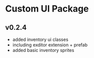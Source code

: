 # Custom UI Package

## v0.2.4

- added inventory ui classes
- including exditor extension + prefab
- added basic inventory sprites
